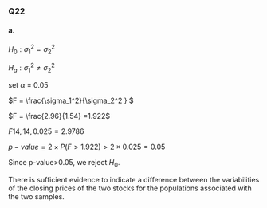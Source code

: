 ### Q22  
#### a.  

$H_0: \sigma_1^2 = \sigma_2^2$  

$H_a: \sigma_1^2 \neq \sigma_2^2$  

set $\alpha$ = 0.05  

$F = \frac{\sigma_1^2}{\sigma_2^2 } $  

$F = \frac{2.96}{1.54} =1.922$

$F{14,14,0.025}=2.9786$

$p-value = 2 \times P(F > 1.922) > 2 \times 0.025 = 0.05$  

Since p-value>0.05, we reject $H_0$.

There is sufficient evidence to indicate a difference between the variabilities of the closing prices of the two stocks for the populations associated with the two samples.
